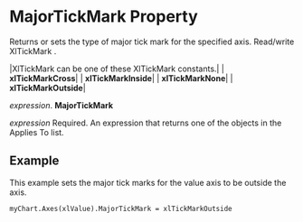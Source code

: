 
# MajorTickMark Property

Returns or sets the type of major tick mark for the specified axis. Read/write XlTickMark .



|XlTickMark can be one of these XlTickMark constants.|
| **xlTickMarkCross**|
| **xlTickMarkInside**|
| **xlTickMarkNone**|
| **xlTickMarkOutside**|

 _expression_. **MajorTickMark**

 _expression_ Required. An expression that returns one of the objects in the Applies To list.

## Example

This example sets the major tick marks for the value axis to be outside the axis.


```
myChart.Axes(xlValue).MajorTickMark = xlTickMarkOutside
```

